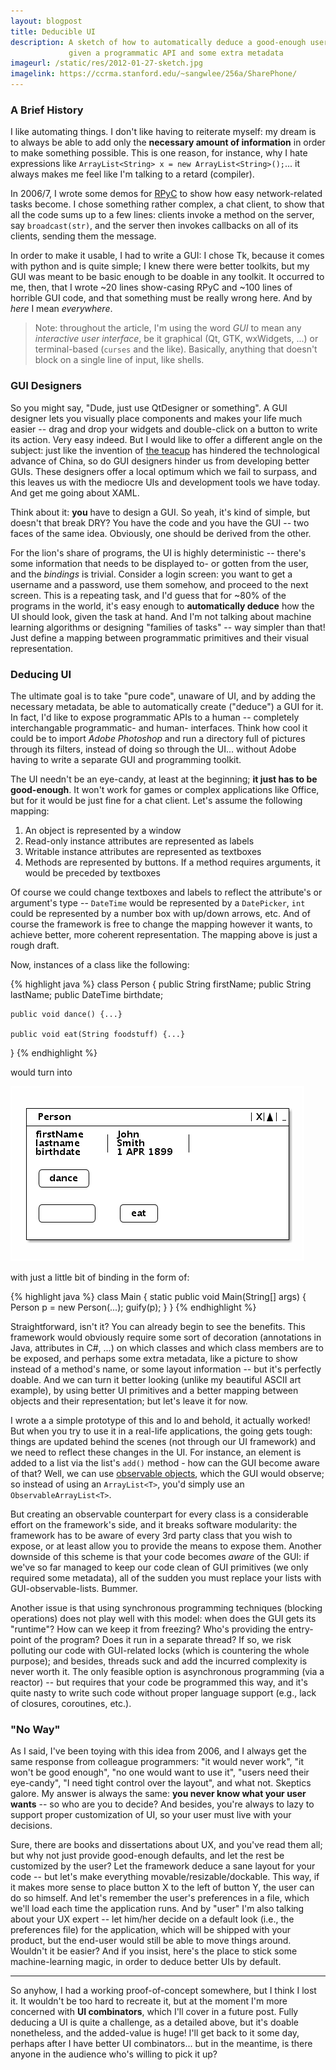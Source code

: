 ```yaml
---
layout: blogpost
title: Deducible UI
description: A sketch of how to automatically deduce a good-enough user interface,
             given a programmatic API and some extra metadata
imageurl: /static/res/2012-01-27-sketch.jpg
imagelink: https://ccrma.stanford.edu/~sangwlee/256a/SharePhone/
---
```


### A Brief History ###

I like automating things. I don't like having to reiterate myself: my dream is to always be able
to add only the **necessary amount of information** in order to make something possible.
This is one reason, for instance, why I hate expressions like
`ArrayList<String> x = new ArrayList<String>();`... it always makes me feel like I'm talking to a
retard (compiler).

In 2006/7, I wrote some demos for [RPyC](http://rpyc.sf.net) to show how easy network-related
tasks become. I chose something rather complex, a chat client, to show that all the code sums
up to a few lines: clients invoke a method on the server, say `broadcast(str)`, and the server
then invokes callbacks on all of its clients, sending them the message.

In order to make it usable, I had to write a GUI: I chose Tk, because it comes with python
and is quite simple; I knew there were better toolkits, but my GUI was meant to be basic enough
to be doable in any toolkit. It occurred to me, then, that I wrote ~20 lines show-casing RPyC
and ~100 lines of horrible GUI code, and that something must be really wrong here.
And by *here* I mean *everywhere*.

> Note: throughout the article, I'm using the word *GUI* to mean any *interactive user interface*,
> be it graphical (Qt, GTK, wxWidgets, ...) or terminal-based (`curses` and the like).
> Basically, anything that doesn't block on a single line of input, like shells.

### GUI Designers ###

So you might say, "Dude, just use QtDesigner or something". A GUI designer lets you visually
place components and makes your life much easier -- drag and drop your widgets and double-click on
a button to write its action. Very easy indeed. But I would like to offer a different angle on
the subject: just like the invention of [the teacup](http://www.youtube.com/watch?v=N0OhXxx7cQg)
has hindered the technological advance of China, so do GUI designers hinder us from developing
better GUIs. These designers offer a local optimum which we fail to surpass, and this leaves us
with the mediocre UIs and development tools we have today. And get me going about XAML.

Think about it: **you** have to design a GUI. So yeah, it's kind of simple, but doesn't that break
DRY? You have the code and you have the GUI -- two faces of the same idea. Obviously, one should
be derived from the other.

For the lion's share of programs, the UI is highly deterministic -- there's some information
that needs to be displayed to- or gotten from the user, and the *bindings* is trivial.
Consider a login screen: you want to get a username and a password, use them somehow, and proceed
to the next screen. This is a repeating task, and I'd guess that for ~80% of the programs in the
world, it's easy enough to **automatically deduce** how the UI should look, given the task at hand.
And I'm not talking about machine learning algorithms or designing "families of tasks" -- way
simpler than that! Just define a mapping between programmatic primitives and their visual
representation.

### Deducing UI ###

The ultimate goal is to take "pure code", unaware of UI, and by adding the necessary metadata,
be able to automatically create ("deduce") a GUI for it. In fact, I'd like to expose programmatic
APIs to a human -- completely interchangable programmatic- and human- interfaces. Think how cool it
could be to import *Adobe Photoshop* and run a directory full of pictures through its filters,
instead of doing so through the UI... without Adobe having to write a separate GUI and
programming toolkit.

The UI needn't be an eye-candy, at least at the beginning; **it just has to be good-enough**.
It won't work for games or complex applications like Office, but for it would be just fine for a
chat client. Let's assume the following mapping:

1.  An object is represented by a window
2.  Read-only instance attributes are represented as labels
3.  Writable instance attributes are represented as textboxes
4.  Methods are represented by buttons. If a method requires arguments,
    it would be preceded by textboxes

Of course we could change textboxes and labels to reflect the attribute's or argument's type --
`DateTime` would be represented by a `DatePicker`, `int` could be represented by a number box with
up/down arrows, etc. And of course the framework is free to change the mapping however it wants,
to achieve better, more coherent representation. The mapping above is just a rough draft.

Now, instances of a class like the following:

{% highlight java %}
class Person {
	public String firstName;
	public String lastName;
	public DateTime birthdate;

	public void dance() {...}

	public void eat(String foodstuff) {...}
}
{% endhighlight %}

would turn into

<img src="/static/res/2012-01-27-render.png" title="Created using http://ditaa.org/ditaa/"/>

<!--
    +-----------------------------------------+
    | Person                            |X|^|_|
    +-----------------------------------------+
    | firstName: | John       |               |
    | lastname:  | Smith      |               |
    | birthdate: | 1-APR-1899 |               |
    |                                         |
    | /-------\                               |
    | | dance |                               |
    | \-------/                               |
    |                                         |
    |  ________   /-----\                     |
    | |________|  | eat |                     |
    |             \-----/                     |
    |                                         |
    +-----------------------------------------+
-->

with just a little bit of binding in the form of:

{% highlight java %}
class Main {
    static public void Main(String[] args) {
        Person p = new Person(...);
        guify(p);
    }
}
{% endhighlight %}

Straightforward, isn't it? You can already begin to see the benefits. This framework would obviously
require some sort of decoration (annotations in Java, attributes in C#, ...) on which classes and
which class members are to be exposed, and perhaps some extra metadata, like a picture
to show instead of a method's name, or some layout information -- but it's perfectly doable.
And we can turn it better looking (unlike my beautiful ASCII art example), by using better UI
primitives and a better mapping between objects and their representation; but let's leave it for now.

I wrote a a simple prototype of this and lo and behold, it actually worked! But when you try to
use it in a real-life applications, the going gets tough: things are updated behind the scenes
(not through our UI framework) and we need to reflect these changes in the UI. For instance,
an element is added to a list via the list's `add()` method - how can the GUI become aware of that?
Well, we can use [observable objects](http://en.wikipedia.org/wiki/Observer_pattern), which the GUI
would observe; so instead of using an `ArrayList<T>`, you'd simply use an `ObservableArrayList<T>`.

But creating an observable counterpart for every class is a considerable effort on the framework's
side, and it breaks software modularity: the framework has to be aware of every 3rd party class
that you wish to expose, or at least allow you to provide the means to expose them.
Another downside of this scheme is that your code becomes *aware* of the GUI: if we've so far
managed to keep our code clean of GUI primitives (we only required some metadata), all of the
sudden you must replace your lists with GUI-observable-lists. Bummer.

Another issue is that using synchronous programming techniques (blocking operations) does not
play well with this model: when does the GUI gets its "runtime"? How can we keep it from freezing?
Who's providing the entry-point of the program? Does it run in a separate thread?
If so, we risk polluting our code with GUI-related locks (which is countering the whole purpose);
and besides, threads suck and add the incurred complexity is never worth it.
The only feasible option is asynchronous programming (via a reactor) -- but requires that
your code be programmed this way, and it's quite nasty to write such code without proper language
support (e.g., lack of closures, coroutines, etc.).

### "No Way" ###

As I said, I've been toying with this idea from 2006, and I always get the same response from
colleague programmers: "it would never work", "it won't be good enough", "no one would want to
use it", "users need their eye-candy", "I need tight control over the layout", and what not.
Skeptics galore. My answer is always the same: **you never know what your user wants** -- so who
are you to decide? And besides, you're always to lazy to support proper customization of UI,
so your user must live with your decisions.

Sure, there are books and dissertations about UX, and you've read them all; but why not just
provide good-enough defaults, and let the rest be customized by the user? Let the framework
deduce a sane layout for your code -- but let's make everything movable/resizable/dockable.
This way, if it makes more sense to place button X to the left of button Y, the user can do
so himself. And let's remember the user's preferences in a file, which we'll load each time
the application runs. And by "user" I'm also talking about your UX expert -- let him/her decide
on a default look (i.e., the preferences file) for the application, which will be shipped with your
product, but the end-user would still be able to move things around. Wouldn't it be easier?
And if you insist, here's the place to stick some machine-learning magic, in order to deduce
better UIs by default.

-----

So anyhow, I had a working proof-of-concept somewhere, but I think I lost it. It wouldn't be too
hard to recreate it, but at the moment I'm more concerned with **UI combinators**, which I'll cover
in a future post. Fully deducing a UI is quite a challenge, as a detailed above, but it's doable
nonetheless, and the added-value is huge! I'll get back to it some day, perhaps after I have
better UI combinators... but in the meantime, is there anyone in the audience who's willing to
pick it up?
